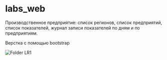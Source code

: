 # labs_web
Производственное предприятие: список регионов, список предприятий, список показателей, журнал записи показателей по дням и по предприятиям.

Верстка с помощью bootstrap

![][lab1]

[lab1]: pic_md/lr1.png "Folder LR1"